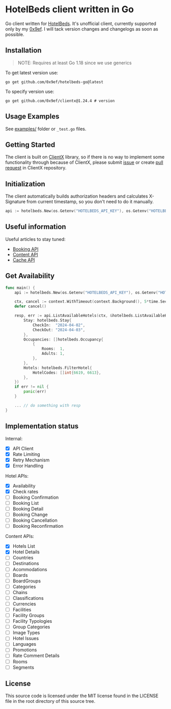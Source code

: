 # HotelBeds client written in Go

Go client written for [HotelBeds](https://hotelbeds.com/). It's unofficial client, currently supported only by my [0x9ef](https://github.com/0x9ef). I will tack version changes and changelogs as soon as possible.

## Installation
> NOTE: Requires at least Go 1.18 since we use generics

To get latest version use:
```
go get github.com/0x9ef/hotelbeds-go@latest
```

To specify version use:
```
go get github.com/0x9ef/clientx@1.24.4 # version
```

## Usage Examples
See [examples/](https://github.com/0x9ef/hotelbeds-go/tree/master/examples) folder or `_test.go` files.

## Getting Started
The client is built on [ClientX](https://github.com/0x9ef/clientx) library, so if there is no way to implement some functionality through because of ClientX, please submit [issue](https://github.com/0x9ef/clientx/issues) or create [pull request](https://github.com/0x9ef/clientx/pulls) in ClientX repository.


## Initialization
The client automatically builds authorization headers and calculates X-Signature from current timestamp, so you don't need to do it manually.

```go
api := hotelbeds.New(os.Getenv("HOTELBEDS_API_KEY"), os.Getenv("HOTELBEDS_API_SECRET"))
```

## Useful information
Useful articles to stay tuned:
- [Booking API](https://developer.hotelbeds.com/documentation/hotels/booking-api/workflow/)
- [Content API](https://developer.hotelbeds.com/documentation/hotels/content-api/how-use-content-api/) 
- [Cache API](https://developer.hotelbeds.com/documentation/hotels/cache-api/workflows/)

## Get Availability
```go
func main() {
	api := hotelbeds.New(os.Getenv("HOTELBEDS_API_KEY"), os.Getenv("HOTELBEDS_API_SECRET"))

	ctx, cancel := context.WithTimeout(context.Background(), 5*time.Second)
	defer cancel()

	resp, err := api.ListAvailableHotels(ctx, &hotelbeds.ListAvailableHotelsInput{
		Stay: hotelbeds.Stay{
			CheckIn:  "2024-04-02",
			CheckOut: "2024-04-03",
		},
		Occupancies: []hotelbeds.Occupancy{
			{
				Rooms:  1,
				Adults: 1,
			},
		},
		Hotels: hotelbeds.FilterHotel{
			HotelCodes: []int{6619, 6613},
		},
	})
	if err != nil {
		panic(err)
	}

	... // do something with resp
}
```

## Implementation status

Internal:
- [x] API Client
- [x] Rate Limiting
- [x] Retry Mechanism
- [x] Error Handling

Hotel APIs:
- [x] Availability
- [x] Check rates
- [ ] Booking Confirmation
- [ ] Booking List
- [ ] Booking Detail
- [ ] Booking Change
- [ ] Booking Cancellation
- [ ] Booking Reconfirmation

Content APIs:
- [x] Hotels List
- [x] Hotel Details
- [ ] Countries
- [ ] Destinations
- [ ] Acommodations
- [ ] Boards
- [ ] BoardGroups
- [ ] Categories
- [ ] Chains
- [ ] Classifications
- [ ] Currencies
- [ ] Facilities
- [ ] Facility Groups
- [ ] Facility Typologies
- [ ] Group Categories
- [ ] Image Types
- [ ] Hotel Issues
- [ ] Languages
- [ ] Promotions
- [ ] Rate Comment Details
- [ ] Rooms
- [ ] Segments

## License

This source code is licensed under the MIT license found
in the LICENSE file in the root directory of this source tree.
